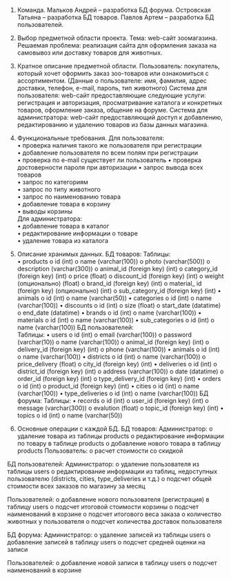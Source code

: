 1. Команда.
Мальков Андрей – разработка БД форума.
Островская Татьяна – разработка БД товаров.
Павлов Артем – разработка БД пользователей.
2. Выбор предметной области проекта.
Тема: web-сайт зоомагазина.
Решаемая проблема: реализация сайта для оформления заказа на самовывоз или доставку товаров для животных.
3. Кратное описание предметной области.
Пользователь: покупатель, который хочет оформить заказ зоо-товаров или ознакомиться с ассортиментом. (Данные о пользователе: имя, фамилия, адрес доставки, телефон, e-mail, пароль, тип животного)
Система для пользователя: web-сайт предоставляющие следующие услуги: регистрация и авторизация, просматривание каталога и конкретных товаров, оформление заказа, общение на форуме.
Система для администратора: web-сайт предоставляющий доступ к добавлению, редактированию и удалению товаров из базы данных магазина.
4. Функциональные требования.
Для пользователя:  
•	проверка наличия такого же пользователя при регистрации  
•	добавление пользователя по всем полям при регистрации   
•	проверка по e-mail существует ли пользователь
•	проверка достоверности пароля при авторизации
•	запрос вывода всех товаров   
•	запрос по категориям  
•	запрос по типу животного  
•	запрос по наименованию товара  
•	добавление товара в корзину  
•	выводы корзины  
Для администратора:  
•	добавление товара в каталог  
•	редактирование информации о товаре  
•	удаление товара из каталога
5. Описание хранимых данных.
БД товаров: 
Таблицы:  
•	products
o	id (int)
o	name (varchar(100))
o	photo (varchar(500))
o	description (varchar(300))
o	animal_id (foreign key) (int)
o	category_id (foreign key) (int)
o	price (float)
o	discount_id (foreign key) (int)
o	weight (опционально) (float)
o	brand_id (foreign key) (int)
o	material_ id (foreign key) (опционально) (int)
o	sub_category_id (foreign key) (int)
•	animals 
o	id (int)
o	name (varchar(50))
•	categories 
o	id (int)
o	name (varchar(100))
•	discounts 
o	id (int)
o	size (float)
o	start_date (datatime)
o	end_date (datatime)
•	brands 
o	id (int)
o	name (varchar(100))
•	materials
o	id (int)
o	name (varchar(100))
•	sub_categories
o	id (int)
o	name (varchar(100))
БД пользователей:  
Таблицы: 
•	users 
o	id (int)
o	email (varchar(100))
o	password (varchar(10))
o	name (varchar(100))
o	animal_id (foreign key) (int)
o	delivery_id (foreign key) (int)
o	phone (varchar(100))
•	animals 
o	id (int)
o	name (varchar(100))
•	districts 
o	id (int)
o	name (varchar(100))
o	price_delivery (float)
o	city_id (foreign key) (int)
•	deliveries
o	id (int)
o	district_id (foreign key) (int)
o	address (varchar(100))
o	date (datatime)
o	order_id (foreign key) (int)
o	type_delivery_id (foreign key) (int)
•	orders
o	id (int)
o	product_id (foreign key) (int)
•	cities
o	id (int)
o	name (varchar(100)) 
•	type_deliveries
o	id (int)
o	name (varchar(100)) 
БД форума: 
Таблицы:
•	records
o	id (int)
o	user_id (foreign key) (int)
o	message (varchar(300))
o	evalution  (float)
o	topic_id (foreign key) (int)
•	topics
o	id (int)
o	name (varchar(50))
 
6. Основные операции с каждой БД.
БД товаров:
Администратор:
o	удаление товара из таблицы products
o	редактирование информации по товару в таблице products
o	добавление нового товара в таблицу products
Пользователь: 
o	расчет стоимости со скидкой

БД пользователей:
Администратор:
o	удаление пользователя из таблицы users 
o	редактирование информации из таблиц, недоступных пользователю (districts, cities, type_deliveries и т.д.)
o	подсчет общей стоимости всех заказов по магазину за месяц

Пользователей:
o	добавление нового пользователя (регистрация) в таблицу users
o	подсчет итоговой стоимости корзины
o	подсчет наименований в корзине
o	подсчет итогового веса заказа
o	количество животных у пользователя 
o	подсчет количества доставок пользователя

БД форума:
Администратор:
o	удаление записей из таблицы  users
o	добавление записей в таблицу users
o	подсчет средней оценки на записи

Пользователей:
o	добавление новой записи в таблицу users
o	подсчет наименований в корзине

